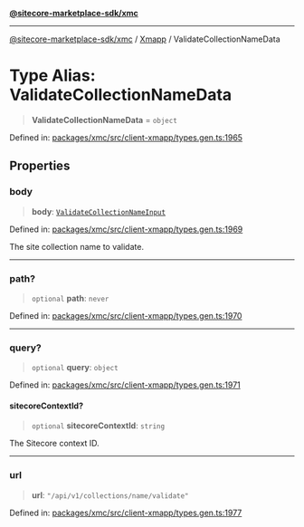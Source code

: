 [**@sitecore-marketplace-sdk/xmc**](../../../../README.md)

***

[@sitecore-marketplace-sdk/xmc](../../../../README.md) / [Xmapp](../README.md) / ValidateCollectionNameData

# Type Alias: ValidateCollectionNameData

> **ValidateCollectionNameData** = `object`

Defined in: [packages/xmc/src/client-xmapp/types.gen.ts:1965](https://github.com/Sitecore/marketplace-sdk/blob/e3ec55ede335ad59ac5875d32f0d68c50e7bc899/packages/xmc/src/client-xmapp/types.gen.ts#L1965)

## Properties

### body

> **body**: [`ValidateCollectionNameInput`](ValidateCollectionNameInput.md)

Defined in: [packages/xmc/src/client-xmapp/types.gen.ts:1969](https://github.com/Sitecore/marketplace-sdk/blob/e3ec55ede335ad59ac5875d32f0d68c50e7bc899/packages/xmc/src/client-xmapp/types.gen.ts#L1969)

The site collection name to validate.

***

### path?

> `optional` **path**: `never`

Defined in: [packages/xmc/src/client-xmapp/types.gen.ts:1970](https://github.com/Sitecore/marketplace-sdk/blob/e3ec55ede335ad59ac5875d32f0d68c50e7bc899/packages/xmc/src/client-xmapp/types.gen.ts#L1970)

***

### query?

> `optional` **query**: `object`

Defined in: [packages/xmc/src/client-xmapp/types.gen.ts:1971](https://github.com/Sitecore/marketplace-sdk/blob/e3ec55ede335ad59ac5875d32f0d68c50e7bc899/packages/xmc/src/client-xmapp/types.gen.ts#L1971)

#### sitecoreContextId?

> `optional` **sitecoreContextId**: `string`

The Sitecore context ID.

***

### url

> **url**: `"/api/v1/collections/name/validate"`

Defined in: [packages/xmc/src/client-xmapp/types.gen.ts:1977](https://github.com/Sitecore/marketplace-sdk/blob/e3ec55ede335ad59ac5875d32f0d68c50e7bc899/packages/xmc/src/client-xmapp/types.gen.ts#L1977)
